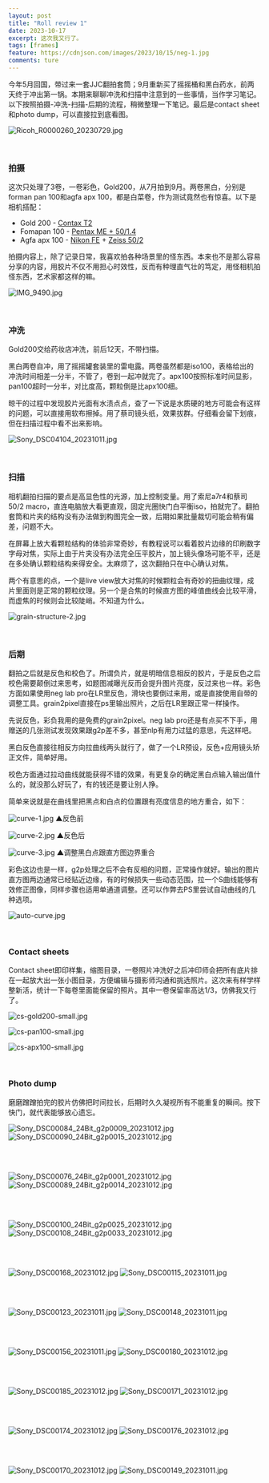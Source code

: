 ```yaml
---
layout: post
title: "Roll review 1"
date: 2023-10-17
excerpt: 这次我又行了。
tags: [frames]
feature: https://cdnjson.com/images/2023/10/15/neg-1.jpg
comments: ture
---
```



今年5月回国，带过来一套JJC翻拍套筒；9月重新买了摇摇桶和黑白药水，前两天终于冲出第一锅。本期来聊聊冲洗和扫描中注意到的一些事情，当作学习笔记。以下按照拍摄-冲洗-扫描-后期的流程，稍微整理一下笔记。最后是contact sheet和photo dump，可以直接拉到底看图。

![Ricoh_R0000260_20230729.jpg](https://cdnjson.com/images/2023/10/15/Ricoh_R0000260_20230729.jpg)

<br>

### 拍摄


这次只处理了3卷，一卷彩色，Gold200，从7月拍到9月。两卷黑白，分别是forman pan 100和agfa apx 100，都是白菜卷，作为测试竟然也有惊喜。以下是相机搭配：

- Gold 200 - [Contax T2](https://taikwai.github.io/contax-t2/)
- Fomapan 100 - [Pentax ME + 50/1.4](https://taikwai.github.io/smc50/)
- Agfa apx 100 - [Nikon FE](https://taikwai.github.io/fe/) + [Zeiss 50/2](https://taikwai.github.io/makro-planar/)

拍摄内容上，除了记录日常，我喜欢拍各种场景里的怪东西。本来也不是那么容易分享的内容，用胶片不仅不用担心时效性，反而有种理直气壮的笃定，用怪相机拍怪东西，艺术家都这样的嘛。

![IMG_9490.jpg](https://cdnjson.com/images/2023/10/15/IMG_9490.jpg)

<br>

### 冲洗

Gold200交给药妆店冲洗，前后12天，不带扫描。

黑白两卷自冲，用了摇摇罐套装里的雷电露。两卷虽然都是iso100，表格给出的冲洗时间相差一分半，不管了，卷到一起冲就完了。apx100按照标准时间显影，pan100超时一分半，对比度高，颗粒倒是比apx100细。

晾干的过程中发现胶片光面有水渍点点，查了一下说是水质硬的地方可能会有这样的问题，可以直接用软布擦掉。用了蔡司镜头纸，效果拔群。仔细看会留下划痕，但在扫描过程中看不出来影响。

![Sony_DSC04104_20231011.jpg](https://cdnjson.com/images/2023/10/15/Sony_DSC04104_20231011.jpg)

<br>

### 扫描

相机翻拍扫描的要点是高显色性的光源，加上控制变量。用了索尼a7r4和蔡司50/2 macro，直连电脑放大看更直观，固定光圈快门白平衡iso，拍就完了。翻拍套筒和片夹的结构没有办法做到构图完全一致，后期如果批量裁切可能会稍有偏差，问题不大。

在屏幕上放大看颗粒结构的体验非常奇妙，有教程说可以看着胶片边缘的印刷数字字母对焦，实际上由于片夹没有办法完全压平胶片，加上镜头像场可能不平，还是在多处确认颗粒结构来得安全。太麻烦了，这次翻拍只在中心确认对焦。

两个有意思的点，一个是live view放大对焦的时候颗粒会有奇妙的扭曲纹理，成片里面则是正常的颗粒纹理。另一个是合焦的时候直方图的峰值曲线会比较平滑，而虚焦的时候则会比较陡峭。不知道为什么。

![grain-structure-2.jpg](https://cdnjson.com/images/2023/10/15/grain-structure-2.jpg)

<br>

### 后期

翻拍之后就是反色和校色了。所谓负片，就是明暗信息相反的胶片，于是反色之后校色需要颠倒过来思考，如题图减曝光反而会提升图片亮度，反过来也一样。彩色方面如果使用neg lab pro在LR里反色，滑块也要倒过来用，或是直接使用自带的调整工具。grain2pixel直接在ps里输出照片，之后在LR里跟正常一样操作。

先说反色，彩负我用的是免费的grain2pixel。neg lab pro还是有点买不下手，用赠送的几张测试发现效果跟g2p差不多，甚至nlp有用力过猛的意思，先这样吧。

黑白反色直接往相反方向拉曲线两头就行了，做了一个LR预设，反色+应用镜头矫正文件，简单好用。

校色方面通过拉动曲线就能获得不错的效果，有更复杂的确定黑白点输入输出值什么的，就没那么好玩了，有的钱还是要让别人挣。

简单来说就是在曲线里把黑点和白点的位置跟有亮度信息的地方重合，如下：

![curve-1.jpg](https://cdnjson.com/images/2023/10/15/curve-1.jpg)
▲反色前

![curve-2.jpg](https://cdnjson.com/images/2023/10/15/curve-2.jpg)
▲反色后

![curve-3.jpg](https://cdnjson.com/images/2023/10/15/curve-3.jpg)
▲调整黑白点跟直方图边界重合

彩色这边也是一样，g2p处理之后不会有反相的问题，正常操作就好。输出的图片直方图两边通常已经贴近边缘，有的时候损失一些动态范围，拉一个S曲线能够有效修正图像，同样步骤也适用单通道调整。还可以作弊去PS里尝试自动曲线的几种选项。

![auto-curve.jpg](https://cdnjson.com/images/2023/10/15/auto-curve.jpg)

<br>

### Contact sheets

Contact sheet即印样集，缩图目录，一卷照片冲洗好之后冲印师会把所有底片排在一起放大出一张小图目录，方便编辑与摄影师沟通和挑选照片。这次来有样学样整新活，统计一下每卷里面能保留的照片。其中一卷保留率高达1/3，仿佛我又行了。

![cs-gold200-small.jpg](https://cdnjson.com/images/2023/10/15/cs-gold200-small.jpg)

![cs-pan100-small.jpg](https://cdnjson.com/images/2023/10/15/cs-pan100-small.jpg)

![cs-apx100-small.jpg](https://cdnjson.com/images/2023/10/15/cs-apx100-small.jpg)

<br>

### Photo dump

磨磨蹭蹭拍完的胶片仿佛把时间拉长，后期时久久凝视所有不能重复的瞬间。按下快门，就代表能够放心遗忘。


![Sony_DSC00084_24Bit_g2p0009_20231012.jpg](https://cdnjson.com/images/2023/10/16/Sony_DSC00084_24Bit_g2p0009_20231012.jpg)
![Sony_DSC00090_24Bit_g2p0015_20231012.jpg](https://cdnjson.com/images/2023/10/16/Sony_DSC00090_24Bit_g2p0015_20231012.jpg)

<br>
<br>

![Sony_DSC00076_24Bit_g2p0001_20231012.jpg](https://cdnjson.com/images/2023/10/16/Sony_DSC00076_24Bit_g2p0001_20231012.jpg)
![Sony_DSC00089_24Bit_g2p0014_20231012.jpg](https://cdnjson.com/images/2023/10/16/Sony_DSC00089_24Bit_g2p0014_20231012.jpg)

<br>
<br>

![Sony_DSC00100_24Bit_g2p0025_20231012.jpg](https://cdnjson.com/images/2023/10/16/Sony_DSC00100_24Bit_g2p0025_20231012.jpg)
![Sony_DSC00108_24Bit_g2p0033_20231012.jpg](https://cdnjson.com/images/2023/10/16/Sony_DSC00108_24Bit_g2p0033_20231012.jpg)

<br>
<br>

![Sony_DSC00168_20231012.jpg](https://cdnjson.com/images/2023/10/16/Sony_DSC00168_20231012.jpg)
![Sony_DSC00115_20231011.jpg](https://cdnjson.com/images/2023/10/16/Sony_DSC00115_20231011.jpg)

<br>
<br>

![Sony_DSC00123_20231011.jpg](https://cdnjson.com/images/2023/10/16/Sony_DSC00123_20231011.jpg)
![Sony_DSC00148_20231011.jpg](https://cdnjson.com/images/2023/10/16/Sony_DSC00148_20231011.jpg)

<br>
<br>

![Sony_DSC00156_20231011.jpg](https://cdnjson.com/images/2023/10/16/Sony_DSC00156_20231011.jpg)
![Sony_DSC00180_20231012.jpg](https://cdnjson.com/images/2023/10/16/Sony_DSC00180_20231012.jpg)

<br>
<br>

![Sony_DSC00185_20231012.jpg](https://cdnjson.com/images/2023/10/16/Sony_DSC00185_20231012.jpg)
![Sony_DSC00171_20231012.jpg](https://cdnjson.com/images/2023/10/16/Sony_DSC00171_20231012.jpg)

<br>
<br>

![Sony_DSC00174_20231012.jpg](https://cdnjson.com/images/2023/10/16/Sony_DSC00174_20231012.jpg)
![Sony_DSC00176_20231012.jpg](https://cdnjson.com/images/2023/10/16/Sony_DSC00176_20231012.jpg)

<br>
<br>

![Sony_DSC00170_20231012.jpg](https://cdnjson.com/images/2023/10/16/Sony_DSC00170_20231012.jpg)
![Sony_DSC00149_20231011.jpg](https://cdnjson.com/images/2023/10/16/Sony_DSC00149_20231011.jpg)